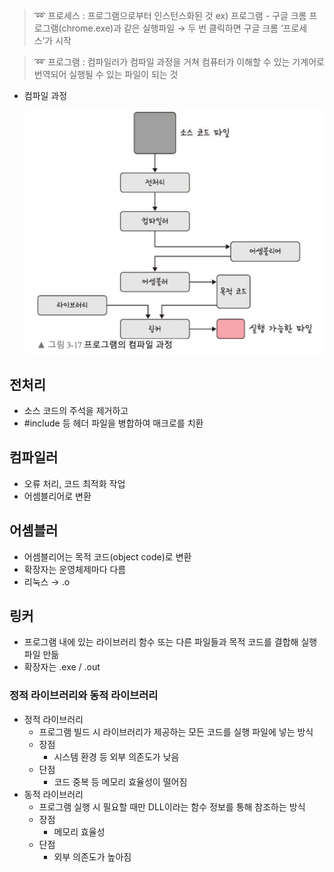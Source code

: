 > ➿ 프로세스 : 프로그램으로부터 인스턴스화된 것 ex) 프로그램 - 구글 크롬 프로그램(chrome.exe)과 같은 실행파일 → 두 번 클릭하면 구글 크롬 ‘프로세스’가 시작

> ➿ 프로그램 : 컴파일러가 컴파일 과정을 거쳐 컴퓨터가 이해할 수 있는 기계어로 번역되어 실행될 수 있는 파일이 되는 것

- 컴파일 과정
    
    ![스크린샷 2023-03-08 20.04.03.png](./image/%EC%BB%B4%ED%8C%8C%EC%9D%BC%20%EA%B3%BC%EC%A0%95.png)
    

## 전처리

- 소스 코드의 주석을 제거하고
- #include 등 헤더 파일을 병합하여 매크로를 치환

## 컴파일러

- 오류 처리, 코드 최적화 작업
- 어셈블리어로 변환

## 어셈블러

- 어셈블리어는 목적 코드(object code)로 변환
- 확장자는 운영체제마다 다름
- 리눅스 → .o

## 링커

- 프로그램 내에 있는 라이브러리 함수 또는 다른 파일들과 목적 코드를 결합해 실행 파일 만듦
- 확장자는 .exe / .out

### 정적 라이브러리와 동적 라이브러리

- 정적 라이브러리
    - 프로그램 빌드 시 라이브러리가 제공하는 모든 코드를 실행 파일에 넣는 방식
    - 장점
        - 시스템 환경 등 외부 의존도가 낮음
    - 단점
        - 코드 중복 등 메모리 효율성이 떨어짐
- 동적 라이브러리
    - 프로그램 실행 시 필요할 때만 DLL이라는 함수 정보를 통해 참조하는 방식
    - 장점
        - 메모리 효율성
    - 단점
        - 외부 의존도가 높아짐